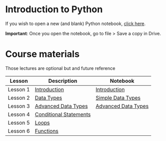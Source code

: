 # Introduction to Python

If you wish to open a new (and blank) Python notebook, [click here](https://colab.research.google.com/#create=true).

**Important**: Once you open the notebook, go to file > Save a copy in Drive. 

# Course materials
Those lectures are optional but and future reference

| Lesson      | Description | Notebook |
| ----------- | ----------- | ----------- | 
| Lesson 1    | [Introduction](https://www.youtube.com/watch?v=chinsa3C4d0)       | [Introduction](https://colab.research.google.com/github/arabs-in-neuro/intro_to_comp_neuro/blob/main/python_workshop/01_introduction.ipynb)
| Lesson 2    | [Data Types](https://www.youtube.com/watch?v=NbcSN5QllEE)        | [Simple Data Types](https://colab.research.google.com/github/arabs-in-neuro/intro_to_comp_neuro/blob/main/python_workshop/02_Data_Types.ipynb)
| Lesson 3    | [Advanced Data Types](https://www.youtube.com/watch?v=IqyDrH7WBy4)       | [Advanced Data Types](https://colab.research.google.com/github/arabs-in-neuro/intro_to_comp_neuro/blob/main/python_workshop/03_Data_Types.ipynb)
| Lesson 4    | [Conditional Statements](https://www.youtube.com/watch?v=hKWg5Kcl50M)        | 
| Lesson 5    | [Loops](https://www.youtube.com/watch?v=wIksiBhk4aA)       | 
| Lesson 6    | [Functions](https://www.youtube.com/watch?v=Z47UtsLMZrg)        | 
